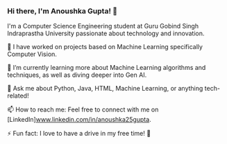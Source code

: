 ### Hi there, I'm Anoushka Gupta! 👋

I'm a Computer Science Engineering student at Guru Gobind Singh Indraprastha University passionate about technology and innovation.

🔭 I have worked on projects based on Machine Learning specifically Computer Vision.

🌱 I’m currently learning more about Machine Learning algorithms and techniques, as well as diving deeper into Gen AI.

💬 Ask me about Python, Java, HTML, Machine Learning, or anything tech-related!

📫 How to reach me: Feel free to connect with me on [LinkedIn]www.linkedin.com/in/anoushka25gupta.

⚡ Fun fact: I love to have a drive in my free time! 🍳

<!-- Feel free to reach out for collaboration or say hi! -->
